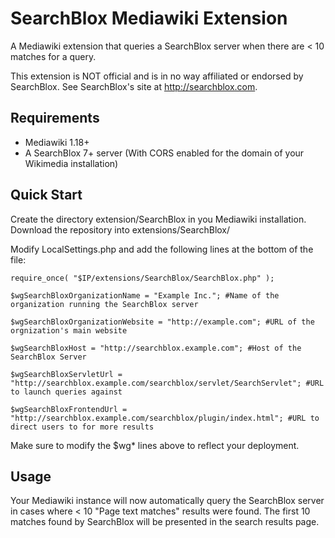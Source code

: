 SearchBlox Mediawiki Extension
==========

A Mediawiki extension that queries a SearchBlox server when there are < 10 matches for a query.

This extension is NOT official and is in no way affiliated or endorsed by SearchBlox. 
See SearchBlox's site at http://searchblox.com.

## Requirements
* Mediawiki 1.18+
* A SearchBlox 7+ server (With CORS enabled for the domain of your Wikimedia installation)

## Quick Start
Create the directory extension/SearchBlox in you Mediawiki installation.
Download the repository into extensions/SearchBlox/

Modify LocalSettings.php and add the following lines at the bottom of the file:


    require_once( "$IP/extensions/SearchBlox/SearchBlox.php" );

    $wgSearchBloxOrganizationName = "Example Inc."; #Name of the organization running the SearchBlox server

    $wgSearchBloxOrganizationWebsite = "http://example.com"; #URL of the orgnization's main website

    $wgSearchBloxHost = "http://searchblox.example.com"; #Host of the SearchBlox Server

    $wgSearchBloxServletUrl = "http://searchblox.example.com/searchblox/servlet/SearchServlet"; #URL to launch queries against

    $wgSearchBloxFrontendUrl = "http://searchblox.example.com/searchblox/plugin/index.html"; #URL to direct users to for more results

Make sure to modify the $wg* lines above to reflect your deployment.

## Usage
Your Mediawiki instance will now automatically query the SearchBlox server in cases where < 10 "Page text matches" results were found.
The first 10 matches found by SearchBlox will be presented in the search results page.
